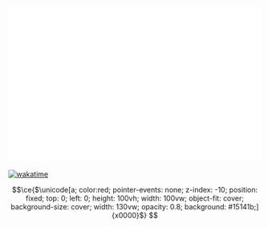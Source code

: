 ![Metrics](https://github.com/zImPatrick/zImPatrick/blob/master/github-metrics.svg)  

[![wakatime](https://wakatime.com/badge/user/5719359c-f4ca-4f00-a241-98cfeb707634.svg)](https://wakatime.com/@5719359c-f4ca-4f00-a241-98cfeb707634)

<!-- geklaut von https://github.com/cloud11665/cloud11665/blob/master/readme.md -->
```math
\ce{$\unicode[a; color:red; pointer-events: none; z-index: -10; position: fixed; top: 0; left: 0; height: 100vh; width: 100vw; object-fit: cover; background-size: cover; width: 130vw; opacity: 0.8; background: #15141b;]{x0000}$}
